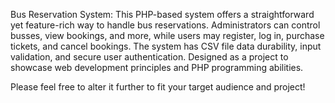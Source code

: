 Bus Reservation System: This PHP-based system offers a straightforward yet feature-rich way to handle bus reservations. Administrators can control busses, view bookings, and more, while users may register, log in, purchase tickets, and cancel bookings. The system has CSV file data durability, input validation, and secure user authentication. Designed as a project to showcase web development principles and PHP programming abilities.

Please feel free to alter it further to fit your target audience and project!
